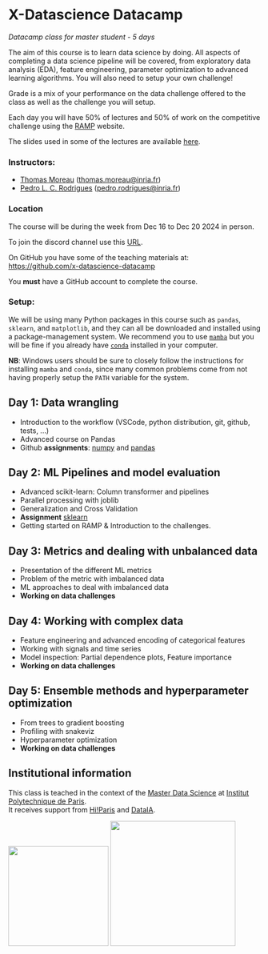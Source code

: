 # X-Datascience Datacamp

*Datacamp class for master student - 5 days*

The aim of this course is to learn data science by doing. All aspects of completing a data science pipeline will be covered, from exploratory data analysis (EDA), feature engineering, parameter optimization to advanced learning algorithms. You will also need to setup your own challenge!

Grade is a mix of your performance on the data challenge offered to the class as well as the challenge you will setup.

Each day you will have 50% of lectures and 50% of work on the competitive challenge using the [RAMP](https://ramp.studio/) website.

The slides used in some of the lectures are available [here](https://drive.google.com/drive/folders/1JvosHOvskofoBgf3CKLaQ72F_UET9aVX?usp=sharing).

### Instructors:

- [Thomas Moreau](https://tommoral.github.io/about.html) (thomas.moreau@inria.fr)
- [Pedro L. C. Rodrigues](https://plcrodrigues.github.io/) (pedro.rodrigues@inria.fr)

### Location

The course will be during the week from Dec 16 to Dec 20 2024 in person.

To join the discord channel use this [URL](TODO).

On GitHub you have some of the teaching materials at: https://github.com/x-datascience-datacamp

You **must** have a GitHub account to complete the course.

### Setup:

We will be using many Python packages in this course such as `pandas`, 
`sklearn`, and `matplotlib`, and they can all be downloaded and installed using
a package-management system. We recommend you to use [`mamba`](https://mamba.readthedocs.io/)
but you will be fine if you already have [`conda`](https://docs.conda.io/en/latest/) 
installed in your computer.

**NB**: Windows users should be sure to closely follow the instructions for 
installing `mamba` and `conda`, since many common problems come from not having 
properly setup the `PATH` variable for the system.

## Day 1: Data wrangling

- Introduction to the workflow (VSCode, python distribution, git, github, tests, ...)
- Advanced course on Pandas
- Github **assignments**: [numpy](https://github.com/x-datascience-datacamp/datacamp-assignment-numpy) and [pandas](https://github.com/x-datascience-datacamp/datacamp-assignment-pandas)

## Day 2: ML Pipelines and model evaluation

- Advanced scikit-learn: Column transformer and pipelines
- Parallel processing with joblib
- Generalization and Cross Validation
- **Assignment** [sklearn](https://github.com/x-datascience-datacamp/datacamp-assignment-sklearn)
- Getting started on RAMP & Introduction to the challenges.

## Day 3: Metrics and dealing with unbalanced data

- Presentation of the different ML metrics
- Problem of the metric with imbalanced data
- ML approaches to deal with imbalanced data
- **Working on data challenges**

## Day 4: Working with complex data

- Feature engineering and advanced encoding of categorical features
- Working with signals and time series
- Model inspection: Partial dependence plots, Feature importance
- **Working on data challenges**

## Day 5: Ensemble methods and hyperparameter optimization

- From trees to gradient boosting
- Profiling with snakeviz
- Hyperparameter optimization
- **Working on data challenges**

## Institutional information

This class is teached in the context of the [Master Data Science](https://www.ip-paris.fr/en/education/masters/applied-mathematics-and-statistics-program/master-year-2-data-science) at [Institut Polytechnique de Paris](https://www.ip-paris.fr/).  
It receives support from [Hi!Paris](https://www.hi-paris.fr/) and [DataIA](https://www.dataia.eu/).

<img src="images/logo-hi-paris-retina.png" height="200px"></img>
<img src="images/DATAIA-v.png" height="250px"></img>


